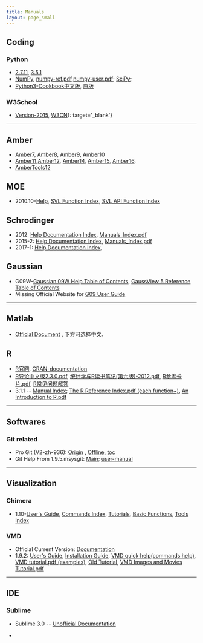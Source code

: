 ```yaml
---
title: Manuals
layout: page_small
---
```


## Coding

### Python

- [2.7.11](./Coding/Python/python-2.7.11rc1-docs-html), [3.5.1](./Coding/Python/python-3.5.1rc1-docs-html)
- [NumPy](./Coding/Python/numpy-html-1.10.1/), [numpy-ref.pdf](./Coding/Python/numpy-ref.pdf),[numpy-user.pdf](./Coding/Python/numpy-user.pdf); [SciPy](./Coding/Python/scipy-html-0.16.1/);
- [Python3-Cookbook中文版](./Coding/Python/python3-cookbook-latest/), [原版](https://github.com/yidao620c/python3-cookbook)

### W3School

- [Version-2015](./Coding/W3School/W3Schools_Offline_2015/www.w3schools.com/), [W3CN](./Coding/W3School/W3CN/www.w3school.com.cn/){: target='_blank'}

--------------

## Amber

- [Amber7](./Amber/amber7.pdf), [Amber8](./Amber/amber8.pdf), [Amber9](./Amber/amber9.pdf), [Amber10](./Amber/Amber10i.pdf)
- [Amber11](./Amber/Amber11.pdf),[Amber12](./Amber/Amber12.pdf), [Amber14](./Amber/Amber14.pdf), [Amber15](./Amber/Amber15.pdf), [Amber16](./Amber/Amber16.pdf), 
- [AmberTools12](./Amber/AmberTools12.pdf)

## MOE

- 2010.10-[Help](./MOE/moe2010/html/index.htm), [SVL Function Index](./MOE/moe2010/html/fcnindex.html), [SVL API Function Index](./MOE/moe2010/html/apifcnindex.html)

## Schrodinger

- 2012: [Help Documentation Index](./Schrodinger/Schrodinger_2012_docs/Documentation_Index.html), [Manuals_Index.pdf](./Schrodinger/Schrodinger_2012_docs/Manuals_Index.pdf)
- 2015-2: [Help Documentation Index](./Schrodinger/Schrodinger_2015-2_docs/Documentation_Index.html), [Manuals_Index.pdf](./Schrodinger/Schrodinger_2015-2_docs/Manuals_Index.pdf)
- 2017-1: [Help Documentation Index](./Schrodinger/Schrodinger_2017-1_docs/Documentation_Index.html),

## Gaussian

- G09W-[Gaussian 09W Help Table of Contents](./Gaussian/G09W/help/g09help.htm), [GaussView 5 Reference Table of Contents](./Gaussian/G09W/help/toc.htm)
- Missing Official Website for [G09 User Guide](./Gaussian/g09ur/index.htm)

-----------------

## Matlab

- [Official Document](http://www.mathworks.com/help/index.html) , 下方可选择中文.

## R

- [R官网](https://www.r-project.org/), [CRAN-documentation](https://cran.r-project.org/)
- [R导论中文版2.3.0.pdf](./R/Ding-R-intro_cn.pdf), [统计学与R读书笔记(第六版)-2012.pdf](./R/Xu-Statistics_and_R.pdf), [R参考卡片.pdf](./R/Liu-R-refcard.pdf), [R常见问题解答](./R/Liu-FAQ.pdf)
- 3.1.1 -- [Manual Index](./R/3.1.1/doc/html/index.html); [The R Reference Index.pdf (each function~)](./R/3.1.1/doc/manual/fullrefman.pdf), [An Introduction to R.pdf](./R/3.1.1/doc/manual/R-intro.pdf)

--------

## Softwares

### Git related

- Pro Git (V2-zh-936): [Origin](https://git-scm.com/book/zh/v2) , [Offline](./Softwares/Git/ProGit/v2_zh_936), [toc](./Softwares/Git/ProGit/v2_zh_936/toc.html)
- Git Help From 1.9.5.msysgit: [Main](./Softwares/Git/GitHelp/1.9.5.msysgit/); [user-manual](./Softwares/Git/GitHelp/1.9.5.msysgit/user-manual.html)

-----------

## Visualization

### Chimera

- 1.10-[User's Guide](./Visualization/Chimera/1.10/helpdir/UsersGuide/index.html), [Commands Index](./Visualization/Chimera/1.10/helpdir/UsersGuide/framecommand.html), [Tutorials](./Visualization/Chimera/1.10/helpdir/UsersGuide/frametut.html), [Basic Functions](./Visualization/Chimera/1.10/helpdir/UsersGuide/framecore.html), [Tools Index](./Visualization/Chimera/1.10/helpdir/UsersGuide/framecontrib.html)

### VMD

- Official Current Version: [Documentation](http://www.ks.uiuc.edu/Research/vmd/current/docs.html)
- 1.9.2: [User's Guide](./Visualization/VMD/1.9.2/ug/), [Installation Guide](./Visualization/VMD/1.9.2/ig/), [VMD quick help(commands help)](./Visualization/VMD/1.9.2/vmd_help.html), [VMD tutorial.pdf (examples)](./Visualization/VMD/1.9.2/vmd-tutorial.pdf), [Old Tutorial](./Visualization/VMD/1.9.2/vmd-tutorial/tutorial-html/), [VMD Images and Movies Tutorial.pdf](./Visualization/VMD/1.9.2/imgmv-tutorial.pdf)

-----------

## IDE

### Sublime 

- Sublime 3.0 -- [Unofficial Documentation](./IDE/Sublime/sublime-text-unofficial-documentation-3.0/)

- 
